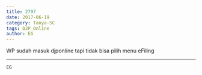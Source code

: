 ```yaml
---
title: 2797
date: 2017-06-19
category: Tanya-SC
tags: DJP Online
author: EG
---
```


WP sudah masuk djponline tapi tidak bisa pilih menu eFiling

---



`EG`
